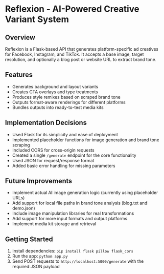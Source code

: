 # Reflexion - AI-Powered Creative Variant System

## Overview
Reflexion is a Flask-based API that generates platform-specific ad creatives for Facebook, Instagram, and TikTok. It accepts a base image, target resolution, and optionally a blog post or website URL to extract brand tone.

## Features
- Generates background and layout variants
- Creates CTA overlays and type treatments
- Produces style remixes based on scraped brand tone
- Outputs format-aware renderings for different platforms
- Bundles outputs into ready-to-test media kits

## Implementation Decisions
- Used Flask for its simplicity and ease of deployment
- Implemented placeholder functions for image generation and brand tone scraping
- Included CORS for cross-origin requests
- Created a single `/generate` endpoint for the core functionality
- Used JSON for request/response format
- Added basic error handling for missing parameters

## Future Improvements
- Implement actual AI image generation logic (currently using placeholder URLs)
- Add support for local file paths in brand tone analysis (blog.txt and demo.json)
- Include image manipulation libraries for real transformations
- Add support for more input formats and output platforms
- Implement media kit storage and retrieval

## Getting Started
1. Install dependencies: `pip install flask pillow flask_cors`
2. Run the app: `python app.py`
3. Send POST requests to `http://localhost:5000/generate` with the required JSON payload